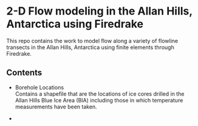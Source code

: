 # 2-D Flow modeling in the Allan Hills, Antarctica using Firedrake

This repo contains the work to model flow along a variety of flowline transects in the Allan Hills, Antarctica using finite elements through Firedrake.

## Contents

- Borehole Locations  
    Contains a shapefile that are the locations of ice cores drilled in the Allan Hills Blue Ice Area (BIA) including those in which temperature measurements have been taken.

- 
